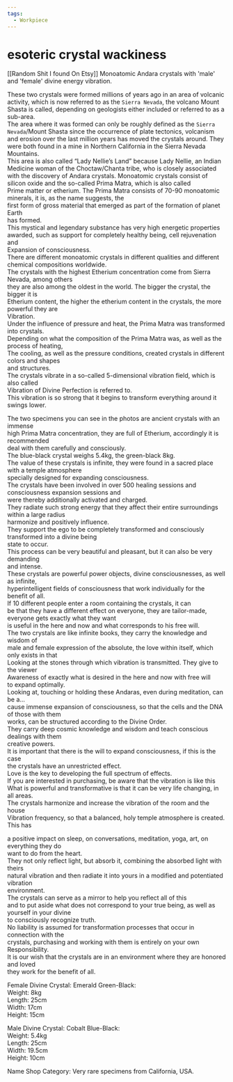 ```yaml
---
tags:
  - Workpiece
---
```

# esoteric crystal wackiness
[[Random Shit I found On Etsy]]
Monoatomic Andara crystals with 'male' and 'female' divine energy vibration.

These two crystals were formed millions of years ago in an area of volcanic activity, which is now referred to as the `Sierra Nevada`, the volcano Mount Shasta is called, depending on geologists either included or referred to as a sub-area.  
The area where it was formed can only be roughly defined as the `Sierra Nevada`/Mount Shasta since the occurrence of plate tectonics, volcanism and erosion over the last million years has moved the crystals around. 
They were both found in a mine in Northern California in the Sierra Nevada Mountains.  
This area is also called “Lady Nellie’s Land” because Lady Nellie, an Indian Medicine woman of the Choctaw/Chanta tribe, who is closely associated with the discovery of Andara crystals.
Monoatomic crystals consist of silicon oxide and the so-called Prima Matra, which is also called  
Prime matter or etherium.
The Prima Matra consists of 70-90 monoatomic minerals, it is, as the name suggests, the  
first form of gross material that emerged as part of the formation of planet Earth  
has formed.  
This mystical and legendary substance has very high energetic properties  
awarded, such as support for completely healthy being, cell rejuvenation and  
Expansion of consciousness.  
There are different monoatomic crystals in different qualities and different  
chemical compositions worldwide.  
The crystals with the highest Etherium concentration come from Sierra Nevada, among others  
they are also among the oldest in the world. The bigger the crystal, the bigger it is  
Etherium content, the higher the etherium content in the crystals, the more powerful they are  
Vibration.  
Under the influence of pressure and heat, the Prima Matra was transformed into crystals.  
Depending on what the composition of the Prima Matra was, as well as the process of heating,  
The cooling, as well as the pressure conditions, created crystals in different colors and shapes  
and structures.  
The crystals vibrate in a so-called 5-dimensional vibration field, which is also called  
Vibration of Divine Perfection is referred to.  
This vibration is so strong that it begins to transform everything around it  
swings lower.  
  
The two specimens you can see in the photos are ancient crystals with an immense  
high Prima Matra concentration, they are full of Etherium, accordingly it is recommended  
deal with them carefully and consciously.  
The blue-black crystal weighs 5.4kg, the green-black 8kg.  
The value of these crystals is infinite, they were found in a sacred place with a temple atmosphere  
specially designed for expanding consciousness.  
The crystals have been involved in over 500 healing sessions and consciousness expansion sessions and  
were thereby additionally activated and charged.  
They radiate such strong energy that they affect their entire surroundings within a large radius  
harmonize and positively influence.  
They support the ego to be completely transformed and consciously transformed into a divine being  
state to occur.  
This process can be very beautiful and pleasant, but it can also be very demanding  
and intense.  
These crystals are powerful power objects, divine consciousnesses, as well as infinite,  
hyperintelligent fields of consciousness that work individually for the benefit of all.  
If 10 different people enter a room containing the crystals, it can  
be that they have a different effect on everyone, they are tailor-made, everyone gets exactly what they want  
is useful in the here and now and what corresponds to his free will.  
The two crystals are like infinite books, they carry the knowledge and wisdom of  
male and female expression of the absolute, the love within itself, which only exists in that  
Looking at the stones through which vibration is transmitted. They give to the viewer  
Awareness of exactly what is desired in the here and now with free will  
to expand optimally.  
Looking at, touching or holding these Andaras, even during meditation, can be a...  
cause immense expansion of consciousness, so that the cells and the DNA of those with them  
works, can be structured according to the Divine Order.  
They carry deep cosmic knowledge and wisdom and teach conscious dealings with them  
creative powers.  
It is important that there is the will to expand consciousness, if this is the case  
the crystals have an unrestricted effect.  
Love is the key to developing the full spectrum of effects.  
If you are interested in purchasing, be aware that the vibration is like this  
What is powerful and transformative is that it can be very life changing, in all areas.  
The crystals harmonize and increase the vibration of the room and the house  
Vibration frequency, so that a balanced, holy temple atmosphere is created. This has  
  
a positive impact on sleep, on conversations, meditation, yoga, art, on everything they do  
want to do from the heart.  
They not only reflect light, but absorb it, combining the absorbed light with theirs  
natural vibration and then radiate it into yours in a modified and potentiated vibration  
environment.  
The crystals can serve as a mirror to help you reflect all of this  
and to put aside what does not correspond to your true being, as well as yourself in your divine  
to consciously recognize truth.  
No liability is assumed for transformation processes that occur in connection with the  
crystals, purchasing and working with them is entirely on your own  
Responsibility.  
It is our wish that the crystals are in an environment where they are honored and loved  
they work for the benefit of all.  
  
Female Divine Crystal: Emerald Green-Black:  
Weight: 8kg  
Length: 25cm  
Width: 17cm  
Height: 15cm  
  
Male Divine Crystal: Cobalt Blue-Black:  
Weight: 5.4kg  
Length: 25cm  
Width: 19.5cm  
Height: 10cm  
  
Name Shop Category: Very rare specimens from California, USA.